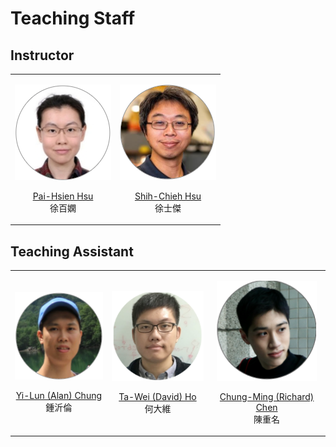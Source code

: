 Teaching Staff
============================
 
## Instructor

<table border='0' >
        <tr>
            <td style="text-align:center">

![PHHsu](/images/portrait-PHHsu.png)

<a href="http://phys.site.nthu.edu.tw/p/406-1335-107514,r3581.php?Lang=zh-tw">Pai-Hsien Hsu</a>
<br>
徐百嫻
</td>

<td style="text-align:center">

![SCHsu](/images/portrait-SCHsu.png)

<a href="http://faculty.washington.edu/schsu">Shih-Chieh Hsu</a>
<br>
徐士傑
</td>
        </tr>
</table>


## Teaching Assistant

<table border='0' >
        <tr>
            <td style="text-align:center">

![PHHsu](/images/portrait-Chung.png)

<a href="">Yi-Lun (Alan) Chung</a>
<br>
鍾沂倫
</td>
            
<td style="text-align:center">

![SCHsu](/images/portrait-Ho.png)

<a href="https://profile.davidho.tw">Ta-Wei (David) Ho</a>
<br>
何大維
</td>

<td style="text-align:center">

![SCHsu](/images/portrait-Chen.png)

<a href="https://www.linkedin.com/in/重名-陳-3818aa207">Chung-Ming (Richard) Chen</a>
<br>
陳重名
</td>
        </tr>
</table>




